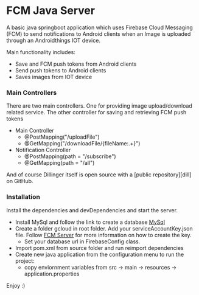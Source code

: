 # FCM Java Server

A basic java springboot application which uses Firebase Cloud Messaging (FCM) to send notifications to Android clients when an Image is uploaded through an Androidthings IOT device.

Main functionality includes:
  - Save and FCM push tokens from Android clients
  - Send push tokens to Android clients
  - Saves images from IOT device

### Main Controllers

There are two main controllers. One for providing image upload/download related service.
The other controller for saving and retrieving FCM push tokens

* Main Controller
    *   @PostMapping("/uploadFile")
    *   @GetMapping("/downloadFile/{fileName:.+}")
* Notification Controller
    * @PostMapping(path = "/subscribe")
    * @GetMapping(path = "/all")

And of course Dillinger itself is open source with a [public repository][dill]
 on GitHub.

### Installation

Install the dependencies and devDependencies and start the server.
* Install MySql and follow the link to create a database [MySql](https://spring.io/guides/gs/accessing-data-mysql/)
* Create a folder gcloud in root folder. Add your serviceAccountKey.json file. Follow [FCM Server](https://firebase.google.com/docs/cloud-messaging/migrate-v1) for more information on how to create the key.
    * Set your database url in FirebaseConfig class. 
* Import pom.xml from source folder and run reimport dependencies
* Create new java application from the configuration menu to run the project:
    *  copy enviornment variables from src -> main -> resources -> application.properties

Enjoy :)
